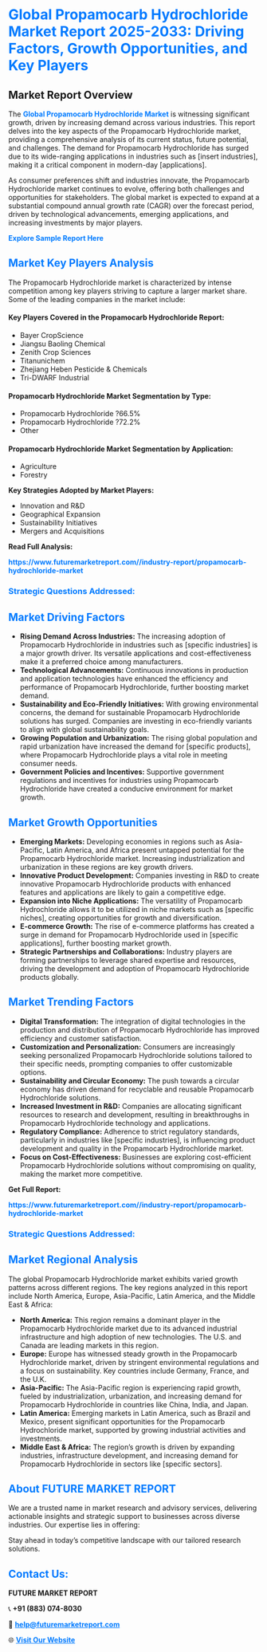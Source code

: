 <h1 style="color: #007BFF;">Global Propamocarb Hydrochloride Market Report 2025-2033: Driving Factors, Growth Opportunities, and Key Players</h1>

<section id="overview">
<h2>Market Report Overview</h2>
<p>The <a href="https://www.futuremarketreport.com//industry-report/propamocarb-hydrochloride-market" style="color: #007BFF; text-decoration: none;"><strong>Global Propamocarb Hydrochloride Market</strong></a> is witnessing significant growth, driven by increasing demand across various industries. This report delves into the key aspects of the Propamocarb Hydrochloride market, providing a comprehensive analysis of its current status, future potential, and challenges. The demand for Propamocarb Hydrochloride has surged due to its wide-ranging applications in industries such as [insert industries], making it a critical component in modern-day [applications].</p>
<p>As consumer preferences shift and industries innovate, the Propamocarb Hydrochloride market continues to evolve, offering both challenges and opportunities for stakeholders. The global market is expected to expand at a substantial compound annual growth rate (CAGR) over the forecast period, driven by technological advancements, emerging applications, and increasing investments by major players.</p>
</section>

<section id="overview">
<p><a href="https://www.futuremarketreport.com//request-sample/reportId=90393" style="color: #007BFF; text-decoration: none;"><strong>Explore Sample Report Here</strong></a></p>
</section>

<section id="key-players">
<h2 style="color: #007BFF;">Market Key Players Analysis</h2>
<p>The Propamocarb Hydrochloride market is characterized by intense competition among key players striving to capture a larger market share. Some of the leading companies in the market include:</p>
<h4>Key Players Covered in the Propamocarb Hydrochloride Report:</h4>
<ul><li>Bayer CropScience</li><li>Jiangsu Baoling Chemical</li><li>Zenith Crop Sciences</li><li>Titanunichem</li><li>Zhejiang Heben Pesticide &amp; Chemicals</li><li>Tri-DWARF Industrial</li></ul>
<h4>Propamocarb Hydrochloride Market Segmentation by Type:</h4>
<ul><li>Propamocarb Hydrochloride ?66.5%</li><li>Propamocarb Hydrochloride ?72.2%</li><li>Other</li></ul>

<h4>Propamocarb Hydrochloride Market Segmentation by Application:</h4>
<ul><li>Agriculture</li><li>Forestry</li></ul>
<p><strong>Key Strategies Adopted by Market Players:</strong></p>
<ul>
<li>Innovation and R&D</li>
<li>Geographical Expansion</li>
<li>Sustainability Initiatives</li>
<li>Mergers and Acquisitions</li>
</ul>
</section>

<section>
<p><strong>Read Full Analysis: </strong></p><a href="https://www.futuremarketreport.com//industry-report/propamocarb-hydrochloride-market" style="color: #007BFF; text-decoration: none;"><strong>https://www.futuremarketreport.com//industry-report/propamocarb-hydrochloride-market</strong></a>
<h3 style="color: #007BFF;">Strategic Questions Addressed:</h3>
</section>

<section id="driving-factors">
<h2 style="color: #007BFF;">Market Driving Factors</h2>
<ul>
<li><strong>Rising Demand Across Industries:</strong> The increasing adoption of Propamocarb Hydrochloride in industries such as [specific industries] is a major growth driver. Its versatile applications and cost-effectiveness make it a preferred choice among manufacturers.</li>
<li><strong>Technological Advancements:</strong> Continuous innovations in production and application technologies have enhanced the efficiency and performance of Propamocarb Hydrochloride, further boosting market demand.</li>
<li><strong>Sustainability and Eco-Friendly Initiatives:</strong> With growing environmental concerns, the demand for sustainable Propamocarb Hydrochloride solutions has surged. Companies are investing in eco-friendly variants to align with global sustainability goals.</li>
<li><strong>Growing Population and Urbanization:</strong> The rising global population and rapid urbanization have increased the demand for [specific products], where Propamocarb Hydrochloride plays a vital role in meeting consumer needs.</li>
<li><strong>Government Policies and Incentives:</strong> Supportive government regulations and incentives for industries using Propamocarb Hydrochloride have created a conducive environment for market growth.</li>
</ul>
</section>

<section id="growth-opportunities">
<h2 style="color: #007BFF;">Market Growth Opportunities</h2>
<ul>
<li><strong>Emerging Markets:</strong> Developing economies in regions such as Asia-Pacific, Latin America, and Africa present untapped potential for the Propamocarb Hydrochloride market. Increasing industrialization and urbanization in these regions are key growth drivers.</li>
<li><strong>Innovative Product Development:</strong> Companies investing in R&D to create innovative Propamocarb Hydrochloride products with enhanced features and applications are likely to gain a competitive edge.</li>
<li><strong>Expansion into Niche Applications:</strong> The versatility of Propamocarb Hydrochloride allows it to be utilized in niche markets such as [specific niches], creating opportunities for growth and diversification.</li>
<li><strong>E-commerce Growth:</strong> The rise of e-commerce platforms has created a surge in demand for Propamocarb Hydrochloride used in [specific applications], further boosting market growth.</li>
<li><strong>Strategic Partnerships and Collaborations:</strong> Industry players are forming partnerships to leverage shared expertise and resources, driving the development and adoption of Propamocarb Hydrochloride products globally.</li>
</ul>
</section>

<section id="trending-factors">
<h2 style="color: #007BFF;">Market Trending Factors</h2>
<ul>
<li><strong>Digital Transformation:</strong> The integration of digital technologies in the production and distribution of Propamocarb Hydrochloride has improved efficiency and customer satisfaction.</li>
<li><strong>Customization and Personalization:</strong> Consumers are increasingly seeking personalized Propamocarb Hydrochloride solutions tailored to their specific needs, prompting companies to offer customizable options.</li>
<li><strong>Sustainability and Circular Economy:</strong> The push towards a circular economy has driven demand for recyclable and reusable Propamocarb Hydrochloride solutions.</li>
<li><strong>Increased Investment in R&D:</strong> Companies are allocating significant resources to research and development, resulting in breakthroughs in Propamocarb Hydrochloride technology and applications.</li>
<li><strong>Regulatory Compliance:</strong> Adherence to strict regulatory standards, particularly in industries like [specific industries], is influencing product development and quality in the Propamocarb Hydrochloride market.</li>
<li><strong>Focus on Cost-Effectiveness:</strong> Businesses are exploring cost-efficient Propamocarb Hydrochloride solutions without compromising on quality, making the market more competitive.</li>
</ul>
</section>

<section>
<p><strong>Get Full Report: </strong></p><a href="https://www.futuremarketreport.com//industry-report/propamocarb-hydrochloride-market" style="color: #007BFF; text-decoration: none;"><strong>https://www.futuremarketreport.com//industry-report/propamocarb-hydrochloride-market</strong></a>
<h3 style="color: #007BFF;">Strategic Questions Addressed:</h3>
</section>


<section id="regional-analysis">
<h2 style="color: #007BFF;">Market Regional Analysis</h2>
<p>The global Propamocarb Hydrochloride market exhibits varied growth patterns across different regions. The key regions analyzed in this report include North America, Europe, Asia-Pacific, Latin America, and the Middle East & Africa:</p>
<ul>
<li><strong>North America:</strong> This region remains a dominant player in the Propamocarb Hydrochloride market due to its advanced industrial infrastructure and high adoption of new technologies. The U.S. and Canada are leading markets in this region.</li>
<li><strong>Europe:</strong> Europe has witnessed steady growth in the Propamocarb Hydrochloride market, driven by stringent environmental regulations and a focus on sustainability. Key countries include Germany, France, and the U.K.</li>
<li><strong>Asia-Pacific:</strong> The Asia-Pacific region is experiencing rapid growth, fueled by industrialization, urbanization, and increasing demand for Propamocarb Hydrochloride in countries like China, India, and Japan.</li>
<li><strong>Latin America:</strong> Emerging markets in Latin America, such as Brazil and Mexico, present significant opportunities for the Propamocarb Hydrochloride market, supported by growing industrial activities and investments.</li>
<li><strong>Middle East & Africa:</strong> The region’s growth is driven by expanding industries, infrastructure development, and increasing demand for Propamocarb Hydrochloride in sectors like [specific sectors].</li>
</ul>
</section>

<footer>
<h2 style="color: #007BFF;">About FUTURE MARKET REPORT</h2>
<p>We are a trusted name in market research and advisory services, delivering actionable insights and strategic support to businesses across diverse industries. Our expertise lies in offering:</p>

<p>Stay ahead in today’s competitive landscape with our tailored research solutions.</p>

<h2 style="color: #007BFF;">Contact Us:</h2>
<p><strong>FUTURE MARKET REPORT</strong></p>
<p>📞 <strong>+91 (883) 074-8030</strong></p>
<p>📧 <strong><a href="mailto:help@futuremarketreport.com" style="color: #007BFF;">help@futuremarketreport.com</a></strong></p>
<p>🌐 <strong><a href="https://www.futuremarketreport.com/" style="color: #007BFF;">Visit Our Website</a></strong></p>
</footer>